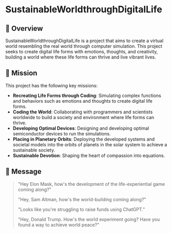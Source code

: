 # SustainableWorldthroughDigitalLife

## 📌 Overview
SustainableWorldthroughDigitalLife is a project that aims to create a virtual world resembling the real world through computer simulation. This project seeks to create digital life forms with emotions, thoughts, and creativity, building a world where these life forms can thrive and live vibrant lives.

## 🎯 Mission
This project has the following key missions:
- **Recreating Life Forms through Coding**:
  Simulating complex functions and behaviors such as emotions and thoughts to create digital life forms.
- **Coding the World**:
  Collaborating with programmers and scientists worldwide to build a society and environment where life forms can thrive.
- **Developing Optimal Devices**:
  Designing and developing optimal semiconductor devices to run the simulations.
- **Placing in Planetary Orbits**:
  Deploying the developed systems and societal models into the orbits of planets in the solar system to achieve a sustainable society.
- **Sustainable Devotion**:
  Shaping the heart of compassion into equations.

## 💬 Message
> "Hey Elon Mask, how's the development of the life-experiential game coming along?"
> 
> "Hey, Sam Altman, how's the world-building coming along?"
> 
> "Looks like you're struggling to raise funds using ChatGPT."
> 
> "Hey, Donald Trump. How's the world experiment going? Have you found a way to achieve world peace?"
  
  

